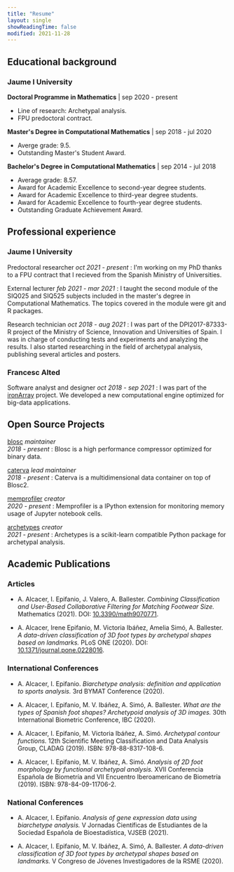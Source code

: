 ```yaml
---
title: "Resume"
layout: single
showReadingTime: false
modified: 2021-11-28
---
```


## Educational background

### Jaume I University

**Doctoral Programme in Mathematics** | sep 2020 - present
- Line of research: Archetypal analysis.
- FPU predoctoral contract.

**Master's Degree in Computational Mathematics** | sep 2018 - jul 2020
- Averge grade: 9.5.
- Outstanding Master's Student Award.


**Bachelor's Degree in Computational Mathematics** | sep 2014 - jul 2018
- Average grade: 8.57.
- Award for Academic Excellence to second-year degree students.
- Award for Academic Excellence to third-year degree students.
- Award for Academic Excellence to fourth-year degree students.
- Outstanding Graduate Achievement Award.



## Professional experience


### Jaume I University

Predoctoral researcher *oct 2021 - present*
: I'm working on my PhD thanks to a FPU contract that I recieved from the Spanish Ministry of Universities.

External lecturer *feb 2021 - mar 2021*
: I taught the second module of the SIQ025 and SIQ525 subjects included in the master's degree in Computational Mathematics.
The topics covered in the module were git and R packages.

Research technician *oct 2018 - aug 2021*
: I was part of the DPI2017-87333-R project of the Ministry of Science, Innovation and Universities of Spain.
I was in charge of conducting tests and experiments and analyzing the results.
I also started researching in the field of archetypal analysis, publishing several articles and posters.


### Francesc Alted

Software analyst and designer *oct 2018 - sep 2021*
: I was part of the [ironArray](https://ironarray.io) project.
We developed a new computational engine optimized for big-data applications.


## Open Source Projects


[blosc](https://github.com/Blosc/c-blosc2) *maintainer <br> 2018 - present*
: Blosc is a high performance compressor optimized for binary data.

[caterva](https://github.com/Blosc/Caterva) *lead maintainer <br> 2018 - present*
: Caterva is a multidimensional data container on top of Blosc2.

[memprofiler](https://github.com/aleixalcacer/memprofiler) *creator <br> 2020 - present*
: Memprofiler is a IPython extension for monitoring memory usage of Jupyter notebook cells.

[archetypes](https://github.com/aleixalcacer/archetypes) *creator <br> 2021 - present*
: Archetypes is a scikit-learn compatible Python package for archetypal analysis.


## Academic Publications


### Articles

-   A. Alcacer, I. Epifanio, J. Valero, A. Ballester.
    *Combining Classification and User-Based Collaborative Filtering for Matching Footwear Size.*
    Mathematics (2021).
    DOI: [10.3390/math9070771](https://doi.org/10.3390/math9070771).

-   A. Alcacer, Irene Epifanio, M. Victoria Ibáñez, Amelia Simó, A. Ballester.
    *A data-driven classification of 3D foot types by archetypal shapes based on landmarks.*
    PLoS ONE (2020).
    DOI: [10.1371/journal.pone.0228016](https:/doi.org/10.1371/journal.pone.0228016).


### International Conferences

-   A. Alcacer, I. Epifanio.
    *Biarchetype analysis: definition and application to sports analysis.*
    3rd BYMAT Conference (2020).

-   A. Alcacer, I. Epifanio, M. V. Ibáñez, A. Simó, A. Ballester.
    *What are the types of Spanish foot shapes? Archetypoid analysis of 3D images.*
    30th International Biometric Conference, IBC (2020).

-   A. Alcacer, I. Epifanio, M. Victoria Ibáñez, A. Simó.
    *Archetypal contour functions.*
    12th Scientific Meeting Classification and Data Analysis Group, CLADAG (2019).
    ISBN: 978-88-8317-108-6.

-   A. Alcacer, I. Epifanio, M. V. Ibáñez, A. Simó.
    *Analysis of 2D foot morphology by functional archetypal analysis.*
    XVII Conferencia Española de Biometría and VII Encuentro Iberoamericano de Biometría (2019).
    ISBN: 978-84-09-11706-2.


### National Conferences

-   A. Alcacer, I. Epifanio.
    *Analysis of gene expression data using biarchetype analysis.*
    V Jornadas Científicas de Estudiantes de la Sociedad Española de Bioestadística, VJSEB (2021).

-   A. Alcacer, I. Epifanio, M. V. Ibáñez, A. Simó, A. Ballester.
    *A data-driven classification of 3D foot types by archetypal shapes based on landmarks.*
    V Congreso de Jóvenes Investigadores de la RSME (2020).
